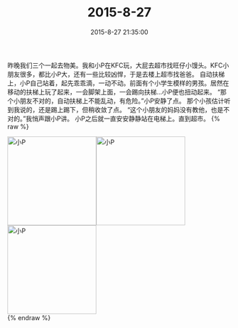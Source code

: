 ﻿---
title: 2015-8-27
date: 2015-8-27 21:35:00
tags:
categories: 妈妈
---
昨晚我们三个一起去物美。我和小P在KFC玩，大屁去超市找旺仔小馒头。KFC小朋友很多，都比小P大，还有一些比较凶悍，于是去楼上超市找爸爸。
自动扶梯上，小P自己站着，起先乖乖滴，一动不动。前面有个小学生模样的男孩。居然在移动的扶梯上玩了起来，一会脚架上面，一会踢向扶梯…小P便也扭动起来。
“那个小朋友不对的，自动扶梯上不能乱动，有危险。”小P安静了点。
那个小孩估计听到我说的，还是踢上踢下，但稍收敛了点。
“这个小朋友的妈妈没有教他，也是不对的。”我悄声跟小P讲。
小P之后就一直安安静静站在电梯上。直到超市。
{% raw %}
<div style="width:500 px">
<div style="float:left; width:100 px"><img src="/2015-8-27-1/微信图片_20171011153116.jpg" width="200" alt="小P"></div>
<div style="float:left; width:100 px"><img src="/2015-8-27-1/微信图片_20171011153130.jpg" width="200" alt="小P"></div>
<div style="float:left; width:100 px"><img src="/2015-8-27-1/微信图片_20171011153140.jpg" width="200" alt="小P"></div>
<div style="clear:both"></div>
</div>
{% endraw %}